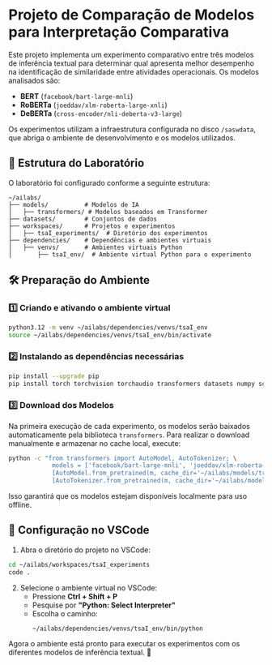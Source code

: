 # Projeto de Comparação de Modelos para Interpretação Comparativa

Este projeto implementa um experimento comparativo entre três modelos de inferência textual para determinar qual apresenta melhor desempenho na identificação de similaridade entre atividades operacionais. Os modelos analisados são:

- **BERT** (`facebook/bart-large-mnli`)
- **RoBERTa** (`joeddav/xlm-roberta-large-xnli`)
- **DeBERTa** (`cross-encoder/nli-deberta-v3-large`)

Os experimentos utilizam a infraestrutura configurada no disco `/saswdata`, que abriga o ambiente de desenvolvimento e os modelos utilizados.

## 📂 Estrutura do Laboratório
O laboratório foi configurado conforme a seguinte estrutura:

```
~/ailabs/
├── models/          # Modelos de IA
│   ├── transformers/ # Modelos baseados em Transformer
├── datasets/        # Conjuntos de dados
├── workspaces/      # Projetos e experimentos
│   ├── tsaI_experiments/  # Diretório dos experimentos
├── dependencies/    # Dependências e ambientes virtuais
│   ├── venvs/       # Ambientes virtuais Python
│       ├── tsaI_env/  # Ambiente virtual Python para o experimento
```

## 🛠️ Preparação do Ambiente
### 1️⃣ **Criando e ativando o ambiente virtual**
```bash
python3.12 -m venv ~/ailabs/dependencies/venvs/tsaI_env
source ~/ailabs/dependencies/venvs/tsaI_env/bin/activate
```

### 2️⃣ **Instalando as dependências necessárias**
```bash
pip install --upgrade pip
pip install torch torchvision torchaudio transformers datasets numpy scikit-learn matplotlib ipykernel
```

### 3️⃣ **Download dos Modelos**
Na primeira execução de cada experimento, os modelos serão baixados automaticamente pela biblioteca `transformers`. Para realizar o download manualmente e armazenar no cache local, execute:

```bash
python -c "from transformers import AutoModel, AutoTokenizer; \
            models = ['facebook/bart-large-mnli', 'joeddav/xlm-roberta-large-xnli', 'cross-encoder/nli-deberta-v3-large']; \
            [AutoModel.from_pretrained(m, cache_dir='~/ailabs/models/transformers/') for m in models]; \
            [AutoTokenizer.from_pretrained(m, cache_dir='~/ailabs/models/transformers/') for m in models]"
```

Isso garantirá que os modelos estejam disponíveis localmente para uso offline.

## 🚀 Configuração no VSCode
1. Abra o diretório do projeto no VSCode:
```bash
cd ~/ailabs/workspaces/tsaI_experiments
code .
```

2. Selecione o ambiente virtual no VSCode:
   - Pressione **Ctrl + Shift + P**
   - Pesquise por **"Python: Select Interpreter"**
   - Escolha o caminho:
     ```
     ~/ailabs/dependencies/venvs/tsaI_env/bin/python
     ```

Agora o ambiente está pronto para executar os experimentos com os diferentes modelos de inferência textual. 🚀

